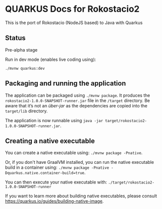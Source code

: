 # QUARKUS Docs for Rokostacio2

This is the port of Rokostacio (NodeJS based) to Java with Quarkus

## Status

Pre-alpha stage

Run in dev mode (enables live coding using):
```
./mvnw quarkus:dev
```

## Packaging and running the application

The application can be packaged using `./mvnw package`.
It produces the `rokostacio2-1.0.0-SNAPSHOT-runner.jar` file in the `/target` directory.
Be aware that it’s not an _über-jar_ as the dependencies are copied into the `target/lib` directory.

The application is now runnable using `java -jar target/rokostacio2-1.0.0-SNAPSHOT-runner.jar`.

## Creating a native executable

You can create a native executable using: `./mvnw package -Pnative`.

Or, if you don't have GraalVM installed, you can run the native executable build in a container using: `./mvnw package -Pnative -Dquarkus.native.container-build=true`.

You can then execute your native executable with: `./target/rokostacio2-1.0.0-SNAPSHOT-runner`

If you want to learn more about building native executables, please consult https://quarkus.io/guides/building-native-image.
